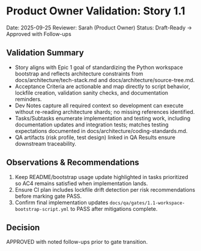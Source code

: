 # Product Owner Validation: Story 1.1

Date: 2025-09-25
Reviewer: Sarah (Product Owner)
Status: Draft-Ready → Approved with Follow-ups

## Validation Summary
- Story aligns with Epic 1 goal of standardizing the Python workspace bootstrap and reflects architecture constraints from docs/architecture/tech-stack.md and docs/architecture/source-tree.md.
- Acceptance Criteria are actionable and map directly to script behavior, lockfile creation, validation sanity checks, and documentation reminders.
- Dev Notes capture all required context so development can execute without re-reading architecture shards; no missing references identified.
- Tasks/Subtasks enumerate implementation and testing work, including documentation updates and integration tests; matches testing expectations documented in docs/architecture/coding-standards.md.
- QA artifacts (risk profile, test design) linked in QA Results ensure downstream traceability.

## Observations & Recommendations
1. Keep README/bootstrap usage update highlighted in tasks prioritized so AC4 remains satisfied when implementation lands.
2. Ensure CI plan includes lockfile drift detection per risk recommendations before marking gate PASS.
3. Confirm final implementation updates `docs/qa/gates/1.1-workspace-bootstrap-script.yml` to PASS after mitigations complete.

## Decision
APPROVED with noted follow-ups prior to gate transition.

